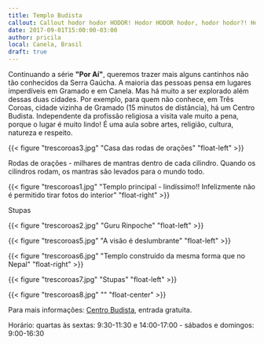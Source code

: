 ```yaml
---
title: Templo Budista
callout: Callout hodor hodor HODOR! Hodor HODOR hodor, hodor hodor?! Hodor, hodor - hodor; hodor hodor?! Hodor hodor HODOR! Hodor hodor hodor - hodor... 
date: 2017-09-01T15:00:00-03:00
author: pricila
local: Canela, Brasil
draft: true
---
```


Continuando a série **"Por Aí"**, queremos trazer mais alguns cantinhos não tão conhecidos da Serra Gaúcha. A maioria das pessoas pensa em lugares imperdíveis em Gramado e em Canela. Mas há muito a ser explorado além dessas duas cidades. Por exemplo, para quem não conhece, em Três Coroas, cidade vizinha de Gramado (15 minutos de distância), há um Centro Budista. Independente da profissão religiosa a visita vale muito a pena, porque o lugar é muito lindo! É uma aula sobre artes, religião, cultura, natureza e respeito.

{{< figure "trescoroas3.jpg" "Casa das rodas de orações" "float-left" >}}

 
Rodas de orações - milhares de mantras dentro de cada cilindro.  Quando os cilindros rodam, os mantras são levados para o mundo todo. 


{{< figure "trescoroas1.jpg" "Templo principal - lindíssimo!! Infelizmente não é permitido tirar fotos do interior" "float-right" >}} 

Stupas

{{< figure "trescoroas2.jpg" "Guru Rinpoche" "float-left" >}} 
 

{{< figure "trescoroas5.jpg" "A visão é deslumbrante" "float-left" >}} 

{{< figure "trescoroas6.jpg" "Templo construído da mesma forma que no Nepal" "float-right" >}}

{{< figure "trescoroas7.jpg" "Stupas" "float-left" >}}

{{< figure "trescoroas8.jpg" "" "float-center" >}}

Para mais informações: [Centro Budista](http://kl.chagdud.org/), entrada gratuita.

Horário: quartas às sextas: 9:30-11:30 e 14:00-17:00 - sábados e domingos: 9:00-16:30

